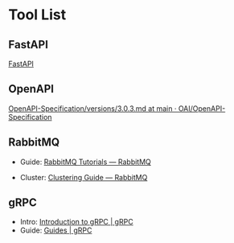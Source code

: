 # Tool List



## FastAPI

[FastAPI](https://fastapi.tiangolo.com/)



## OpenAPI

[OpenAPI-Specification/versions/3.0.3.md at main · OAI/OpenAPI-Specification](https://github.com/OAI/OpenAPI-Specification/blob/main/versions/3.0.3.md#openapi-specification)





## RabbitMQ

- Guide: [RabbitMQ Tutorials — RabbitMQ](https://www.rabbitmq.com/getstarted.html)

- Cluster: [Clustering Guide — RabbitMQ](https://www.rabbitmq.com/clustering.html)



## gRPC

- Intro: [Introduction to gRPC | gRPC](https://grpc.io/docs/what-is-grpc/introduction/)
- Guide: [Guides | gRPC](https://grpc.io/docs/guides/)

